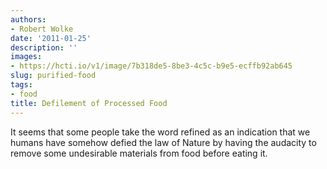 ```yaml
---
authors:
- Robert Wolke
date: '2011-01-25'
description: ''
images:
- https://hcti.io/v1/image/7b318de5-8be3-4c5c-b9e5-ecffb92ab645
slug: purified-food
tags:
- food
title: Defilement of Processed Food
---
```


It seems that some people take the word refined as an indication that we humans have somehow defied the law of Nature by having the audacity to remove some undesirable materials from food before eating it.